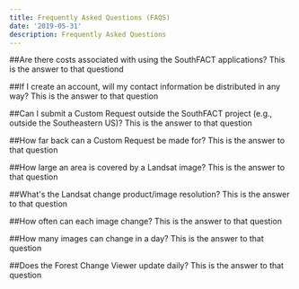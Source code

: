 ```yaml
---
title: Frequently Asked Questions (FAQS)
date: '2019-05-31'
description: Frequently Asked Questions
---
```

\##Are there costs associated with using the SouthFACT applications? This is the answer to that questiond

\##If I create an account, will my contact information be distributed in any way?
This is the answer to that question

\##Can I submit a Custom Request outside the SouthFACT project (e.g., outside the Southeastern US)?
This is the answer to that question

\##How far back can a Custom Request be made for?
This is the answer to that question

\##How large an area is covered by a Landsat image?
This is the answer to that question

\##What's the Landsat change product/image resolution?
This is the answer to that question

\##How often can each image change?
This is the answer to that question

\##How many images can change in a day?
This is the answer to that question

\##Does the Forest Change Viewer update daily?
This is the answer to that question